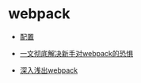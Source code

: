 # webpack 

- [配置](https://mp.weixin.qq.com/s/Po30990JBKFWW9bwLoURjA)

- [一文彻底解决新手对webpack的恐惧](https://mp.weixin.qq.com/s/C5Tu3E8DgcXUGg4Hz53wBA)

- [深入浅出webpack](https://webpack.wuhaolin.cn/)